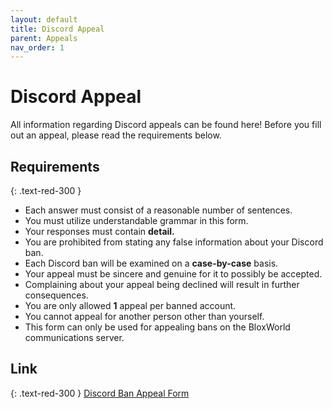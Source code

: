 ```yaml
---
layout: default
title: Discord Appeal
parent: Appeals
nav_order: 1
---
```


# Discord Appeal 
All information regarding Discord appeals can be found here! Before you fill out an appeal, please read the requirements below. 

## Requirements 
{: .text-red-300 }
- Each answer must consist of a reasonable number of sentences.
- You must utilize understandable grammar in this form.
- Your responses must contain **detail.**
- You are prohibited from stating any false information about your Discord ban. 
- Each Discord ban will be examined on a **case-by-case** basis. 
- Your appeal must be sincere and genuine for it to possibly be accepted.
- Complaining about your appeal being declined will result in further consequences.
- You are only allowed **1** appeal per banned account.
- You cannot appeal for another person other than yourself.
- This form can only be used for appealing bans on the BloxWorld communications server.

## Link 
{: .text-red-300 }
[Discord Ban Appeal Form]()
